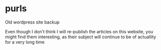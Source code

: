 # purls
Old wordpress site backup

Even though I don't think I will 
re-publish the articles on this website, 
you might find them interesting, 
as their subject will continue to be of actuallity 
for a very long time
